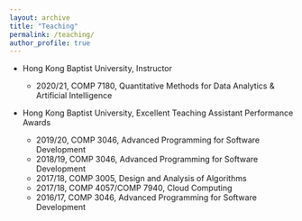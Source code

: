 ```yaml
---
layout: archive
title: "Teaching"
permalink: /teaching/
author_profile: true
---
```


<!--
{% include base_path %}

{% for post in site.teaching reversed %}
  {% include archive-single.html %}
{% endfor %}
-->

+ Hong Kong Baptist University, Instructor
  + 2020/21, COMP 7180, Quantitative Methods for Data Analytics \& Artificial Intelligence 

+ Hong Kong Baptist University, Excellent Teaching Assistant Performance Awards
  + 2019/20, COMP 3046, Advanced Programming for Software Development
  + 2018/19, COMP 3046, Advanced Programming for Software Development 
  + 2017/18, COMP 3005, Design and Analysis of Algorithms
  + 2017/18, COMP 4057/COMP 7940, Cloud Computing
  + 2016/17, COMP 3046, Advanced Programming for Software Development

